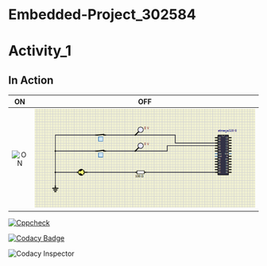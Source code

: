 # Embedded-Project_302584

# Activity_1
 ## In Action

|ON|OFF|
|:--:|:--:|
|![ON](simulation/Activity-1_LED_ON.png)|![OFF](https://github.com/dilipkumar26/Embedded-Project_302584/blob/a1045ad09e92056a8f479af9507c2fc24d9c5bba/simulation/Activity-1_LED%20ON.PNG)|

[![Cppcheck](https://github.com/dilipkumar26/Embedded-Project_302584/actions/workflows/CodeQuality.yml/badge.svg)](https://github.com/dilipkumar26/Embedded-Project_302584/actions/workflows/CodeQuality.yml)


[![Codacy Badge](https://app.codacy.com/project/badge/Grade/2586fa25d3894d31bd0ca49c16181e57)](https://www.codacy.com/gh/dilipkumar26/Embedded-Project_302584/dashboard?utm_source=github.com&amp;utm_medium=referral&amp;utm_content=dilipkumar26/Embedded-Project_302584&amp;utm_campaign=Badge_Grade)


![Codacy Inspector](https://www.code-inspector.com/project/25554/score/svg)
